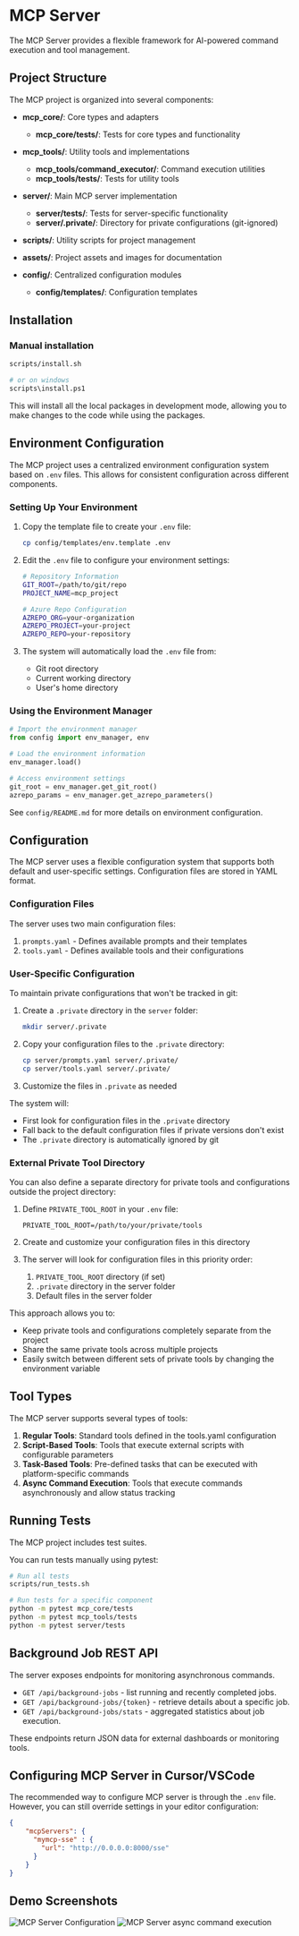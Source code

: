 # MCP Server

The MCP Server provides a flexible framework for AI-powered command execution and tool management.

## Project Structure

The MCP project is organized into several components:

- **mcp_core/**: Core types and adapters
  - **mcp_core/tests/**: Tests for core types and functionality

- **mcp_tools/**: Utility tools and implementations
  - **mcp_tools/command_executor/**: Command execution utilities
  - **mcp_tools/tests/**: Tests for utility tools

- **server/**: Main MCP server implementation
  - **server/tests/**: Tests for server-specific functionality
  - **server/.private/**: Directory for private configurations (git-ignored)

- **scripts/**: Utility scripts for project management

- **assets/**: Project assets and images for documentation

- **config/**: Centralized configuration modules
  - **config/templates/**: Configuration templates

## Installation

### Manual installation

```bash
scripts/install.sh

# or on windows
scripts\install.ps1
```

This will install all the local packages in development mode, allowing you to make changes to the code while using the packages.

## Environment Configuration

The MCP project uses a centralized environment configuration system based on `.env` files. This allows for consistent configuration across different components.

### Setting Up Your Environment

1. Copy the template file to create your `.env` file:
   ```bash
   cp config/templates/env.template .env
   ```

2. Edit the `.env` file to configure your environment settings:
   ```bash
   # Repository Information
   GIT_ROOT=/path/to/git/repo
   PROJECT_NAME=mcp_project

   # Azure Repo Configuration
   AZREPO_ORG=your-organization
   AZREPO_PROJECT=your-project
   AZREPO_REPO=your-repository
   ```

3. The system will automatically load the `.env` file from:
   - Git root directory
   - Current working directory
   - User's home directory

### Using the Environment Manager

```python
# Import the environment manager
from config import env_manager, env

# Load the environment information
env_manager.load()

# Access environment settings
git_root = env_manager.get_git_root()
azrepo_params = env_manager.get_azrepo_parameters()
```

See `config/README.md` for more details on environment configuration.

## Configuration

The MCP server uses a flexible configuration system that supports both default and user-specific settings. Configuration files are stored in YAML format.

### Configuration Files

The server uses two main configuration files:

1. `prompts.yaml` - Defines available prompts and their templates
2. `tools.yaml` - Defines available tools and their configurations

### User-Specific Configuration

To maintain private configurations that won't be tracked in git:

1. Create a `.private` directory in the `server` folder:
   ```bash
   mkdir server/.private
   ```

2. Copy your configuration files to the `.private` directory:
   ```bash
   cp server/prompts.yaml server/.private/
   cp server/tools.yaml server/.private/
   ```

3. Customize the files in `.private` as needed

The system will:
- First look for configuration files in the `.private` directory
- Fall back to the default configuration files if private versions don't exist
- The `.private` directory is automatically ignored by git

### External Private Tool Directory

You can also define a separate directory for private tools and configurations outside the project directory:

1. Define `PRIVATE_TOOL_ROOT` in your `.env` file:
   ```
   PRIVATE_TOOL_ROOT=/path/to/your/private/tools
   ```

2. Create and customize your configuration files in this directory

3. The server will look for configuration files in this priority order:
   1. `PRIVATE_TOOL_ROOT` directory (if set)
   2. `.private` directory in the server folder
   3. Default files in the server folder

This approach allows you to:
- Keep private tools and configurations completely separate from the project
- Share the same private tools across multiple projects
- Easily switch between different sets of private tools by changing the environment variable

## Tool Types

The MCP server supports several types of tools:

1. **Regular Tools**: Standard tools defined in the tools.yaml configuration
2. **Script-Based Tools**: Tools that execute external scripts with configurable parameters
3. **Task-Based Tools**: Pre-defined tasks that can be executed with platform-specific commands
4. **Async Command Execution**: Tools that execute commands asynchronously and allow status tracking

## Running Tests

The MCP project includes test suites.

You can run tests manually using pytest:

```bash
# Run all tests
scripts/run_tests.sh

# Run tests for a specific component
python -m pytest mcp_core/tests
python -m pytest mcp_tools/tests
python -m pytest server/tests
```

## Background Job REST API

The server exposes endpoints for monitoring asynchronous commands.

- `GET /api/background-jobs` - list running and recently completed jobs.
- `GET /api/background-jobs/{token}` - retrieve details about a specific job.
- `GET /api/background-jobs/stats` - aggregated statistics about job execution.

These endpoints return JSON data for external dashboards or monitoring tools.

## Configuring MCP Server in Cursor/VSCode

The recommended way to configure MCP server is through the `.env` file. However, you can still override settings in your editor configuration:

```json
{
    "mcpServers": {
      "mymcp-sse" : {
        "url": "http://0.0.0.0:8000/sse"
      }
    }
}
```

## Demo Screenshots

![MCP Server Configuration](assets/mcp-server.png)
![MCP Server async command execution](assets/mcp-async-command.png)
